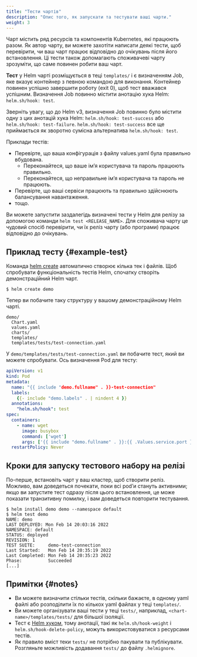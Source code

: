 ```yaml
---
title: "Тести чартів"
description: "Опис того, як запускати та тестувати ваші чарти."
weight: 3
---
```


Чарт містить ряд ресурсів та компонентів Kubernetes, які працюють разом. Як автор чарту, ви можете захотіти написати деякі тести, щоб перевірити, чи ваш чарт працює відповідно до очікувань після його встановлення. Ці тести також допомагають споживачеві чарту зрозуміти, що саме повинен робити ваш чарт.

**Тест** у Helm чарті розміщується в теці `templates/` і є визначенням Job, яке вказує контейнер з певною командою для виконання. Контейнер повинен успішно завершити роботу (exit 0), щоб тест вважався успішним. Визначення Job повинно містити анотацію хука Helm: `helm.sh/hook: test`.

Зверніть увагу, що до Helm v3, визначення Job повинно було містити одну з цих анотацій хука Helm: `helm.sh/hook: test-success` або `helm.sh/hook: test-failure`. `helm.sh/hook: test-success` все ще приймається як зворотно сумісна альтернатива `helm.sh/hook: test`.

Приклади тестів:

- Перевірте, що ваша конфігурація з файлу values.yaml була правильно вбудована.
  - Переконайтеся, що ваше імʼя користувача та пароль працюють правильно.
  - Переконайтеся, що неправильне імʼя користувача та пароль не працюють.
- Перевірте, що ваші сервіси працюють та правильно здійснюють балансування навантаження.
- тощо.

Ви можете запустити заздалегідь визначені тести у Helm для релізу за допомогою команди `helm test <RELEASE_NAME>`. Для споживача чарту це чудовий спосіб перевірити, чи їх реліз чарту (або програми) працює відповідно до очікувань.

## Приклад тесту {#example-test}

Команда [helm create](/docs/helm/helm_create) автоматично створює кілька тек і файлів. Щоб спробувати функціональність тестів Helm, спочатку створіть демонстраційний Helm чарт.

```console
$ helm create demo
```

Тепер ви побачите таку структуру у вашому демонстраційному Helm чарті.

```none
demo/
  Chart.yaml
  values.yaml
  charts/
  templates/
  templates/tests/test-connection.yaml
```

У `demo/templates/tests/test-connection.yaml` ви побачите тест, який ви можете спробувати. Ось визначення Pod для тесту:

```yaml
apiVersion: v1
kind: Pod
metadata:
  name: "{{ include "demo.fullname" . }}-test-connection"
  labels:
    {{- include "demo.labels" . | nindent 4 }}
  annotations:
    "helm.sh/hook": test
spec:
  containers:
    - name: wget
      image: busybox
      command: ['wget']
      args: ['{{ include "demo.fullname" . }}:{{ .Values.service.port }}']
  restartPolicy: Never
```

## Кроки для запуску тестового набору на релізі

По-перше, встановіть чарт у ваш кластер, щоб створити реліз. Можливо, вам доведеться почекати, поки всі podʼи стануть активними; якщо ви запустите тест одразу після цього встановлення, це може показати транзитивну помилку, і вам доведеться повторити тестування.

```console
$ helm install demo demo --namespace default
$ helm test demo
NAME: demo
LAST DEPLOYED: Mon Feb 14 20:03:16 2022
NAMESPACE: default
STATUS: deployed
REVISION: 1
TEST SUITE:     demo-test-connection
Last Started:   Mon Feb 14 20:35:19 2022
Last Completed: Mon Feb 14 20:35:23 2022
Phase:          Succeeded
[...]
```

## Примітки {#notes}

- Ви можете визначити стільки тестів, скільки бажаєте, в одному yaml файлі або розподілити їх по кількох yaml файлах у теці `templates/`.
- Ви можете організувати ваші тести у теці `tests/`, наприклад, `<chart-name>/templates/tests/` для більшої ізоляції.
- Тест є [Helm хуком](/docs/charts_hooks/), тому анотації, такі як `helm.sh/hook-weight` і `helm.sh/hook-delete-policy`, можуть використовуватися з ресурсами тестів.
- Як правило вміст теки `tests/` не потрібно пакувати та публікувати. Розгляньте можливість додавання `tests/` до файлу `.helmignore`.
